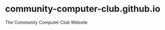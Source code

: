 community-computer-club.github.io
=================================

The Community Computer Club Website
